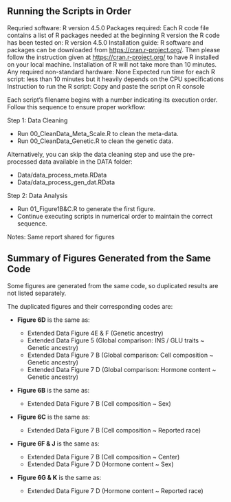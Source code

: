 ## Running the Scripts in Order
Requried software: R version 4.5.0 
Packages required: Each R code file contains a list of R packages needed at the beginning
R version the R code has been tested on: R version 4.5.0
Installation guide: R software and packages can be downloaded from https://cran.r-project.org/. Then please follow the instruction given at https://cran.r-project.org/ to have R installed on your local machine. Installation of R will not take more than 10 minutes.
Any required non-standard hardware: None
Expected run time for each R script: less than 10 minutes  but it heavily depends on the CPU specifications
Instruction to run the R script: Copy and paste the script on R console

Each script’s filename begins with a number indicating its execution order. Follow this sequence to ensure proper workflow:

Step 1: Data Cleaning

- Run 00_CleanData_Meta_Scale.R to clean the meta-data.
- Run 00_CleanData_Genetic.R to clean the genetic data.

Alternatively, you can skip the data cleaning step and use the pre-processed data available in the DATA folder:

- Data/data_process_meta.RData
- Data/data_process_gen_dat.RData

Step 2: Data Analysis

- Run 01_Figure1B&C.R to generate the first figure.
- Continue executing scripts in numerical order to maintain the correct sequence.


Notes: Same report shared for figures



## Summary of Figures Generated from the Same Code

Some figures are generated from the same code, so duplicated results are not listed separately. 

The duplicated figures and their corresponding codes are:

- **Figure 6D** is the same as:
  - Extended Data Figure 4E & F (Genetic ancestry)
  - Extended Data Figure 5 (Global comparison: INS / GLU traits ~ Genetic ancestry)
  - Extended Data Figure 7 B (Global comparison: Cell composition ~ Genetic ancestry)
  - Extended Data Figure 7 D (Global comparison: Hormone content ~ Genetic ancestry)

- **Figure 6B** is the same as:
  - Extended Data Figure 7 B (Cell composition ~ Sex)

- **Figure 6C** is the same as:
  - Extended Data Figure 7 B (Cell composition ~ Reported race)

- **Figure 6F & J** is the same as:
  - Extended Data Figure 7 B (Cell composition ~ Center)
  - Extended Data Figure 7 D (Hormone content ~ Sex)

- **Figure 6G & K** is the same as:
  - Extended Data Figure 7 D (Hormone content ~ Reported race)



